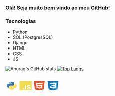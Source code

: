### Olá! Seja muito bem vindo ao meu GitHub!

### Tecnologias
  - Python
  - SQL (PostgresSQL)
  - Django
  - HTML
  - CSS
  - JS

![Anurag's GitHub stats](https://github-readme-stats.vercel.app/api?username=RennanAtes&show_icons=true&theme=transparent)
[![Top Langs](https://github-readme-stats.vercel.app/api/top-langs/?username=RennanAtes&layout=compact)](https://github.com/anuraghazra/github-readme-stats)
<div style="display: inline_block"><br>

  <img align="center" alt="Rafa-Python" height="30" width="40" src="https://raw.githubusercontent.com/devicons/devicon/master/icons/python/python-original.svg">
  <img align="center" alt="Rafa-Js" height="30" width="40" src="https://raw.githubusercontent.com/devicons/devicon/master/icons/javascript/javascript-plain.svg">
  <img align="center" alt="Rafa-HTML" height="30" width="40" src="https://raw.githubusercontent.com/devicons/devicon/master/icons/html5/html5-original.svg">
  <img align="center" alt="Rafa-CSS" height="30" width="40" src="https://raw.githubusercontent.com/devicons/devicon/master/icons/css3/css3-original.svg">
</div>





<!--
**RennanAtes/RennanAtes** is a ✨ _special_ ✨ repository because its `README.md` (this file) appears on your GitHub profile.

Here are some ideas to get you started:

- 🔭 I’m currently working on ...
- 🌱 I’m currently learning ...
- 👯 I’m looking to collaborate on ...
- 🤔 I’m looking for help with ...
- 💬 Ask me about ...
- 📫 How to reach me: ...
- 😄 Pronouns: ...
- ⚡ Fun fact: ...
-->
